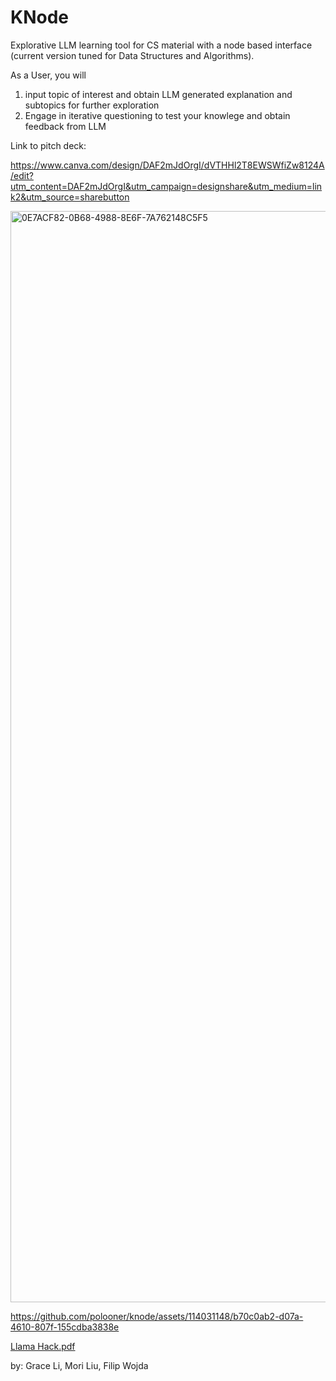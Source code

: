 # KNode

Explorative LLM learning tool for CS material with a node based interface (current version tuned for Data Structures and Algorithms). 

As a User, you will 
  1. input topic of interest and obtain LLM generated explanation and subtopics for further exploration
  2. Engage in iterative questioning to test your knowlege and obtain feedback from LLM

Link to pitch deck:

https://www.canva.com/design/DAF2mJdOrgI/dVTHHl2T8EWSWfiZw8124A/edit?utm_content=DAF2mJdOrgI&utm_campaign=designshare&utm_medium=link2&utm_source=sharebutton

<img width="1746" alt="0E7ACF82-0B68-4988-8E6F-7A762148C5F5" src="https://github.com/polooner/llama-hack/assets/114031148/aea01f5b-3cf8-4b9c-8233-d3bd4dcfd1fc">

https://github.com/polooner/knode/assets/114031148/b70c0ab2-d07a-4610-807f-155cdba3838e

[Llama Hack.pdf](https://github.com/polooner/llama-hack/files/13628973/Llama.Hack.pdf)


by:
Grace Li,
Mori Liu,
Filip Wojda

